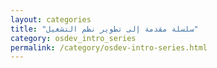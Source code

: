 ```yaml
---
layout: categories
title: "سلسلة مقدمة إلى تطوير نظم التشغيل"
category: osdev_intro_series
permalink: /category/osdev-intro-series.html
---
```

